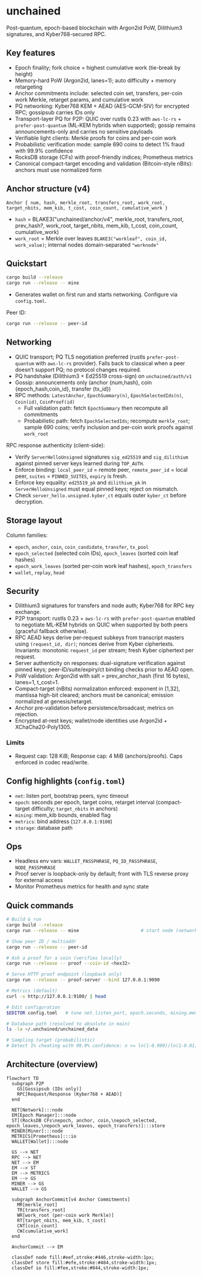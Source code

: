 # unchained

Post-quantum, epoch-based blockchain with Argon2id PoW, Dilithium3 signatures, and Kyber768-secured RPC.

## Key features

- Epoch finality; fork choice = highest cumulative work (tie-break by height)
- Memory-hard PoW (Argon2id, lanes=1); auto difficulty + memory retargeting
- Anchor commitments include: selected coin set, transfers, per-coin work Merkle, retarget params, and cumulative work
- PQ networking: Kyber768 KEM + AEAD (AES-GCM-SIV) for encrypted RPC; gossipsub carries IDs only
- Transport-layer PQ for P2P: QUIC over rustls 0.23 with `aws-lc-rs` + `prefer-post-quantum` (ML‑KEM hybrids when supported);
  gossip remains announcements-only and carries no sensitive payloads
- Verifiable light clients: Merkle proofs for coins and per-coin work
- Probabilistic verification mode: sample 690 coins to detect 1% fraud with 99.9% confidence
- RocksDB storage (CFs) with proof-friendly indices; Prometheus metrics
- Canonical compact-target encoding and validation (Bitcoin-style nBits): anchors must use normalized form

## Anchor structure (v4)

`Anchor { num, hash, merkle_root, transfers_root, work_root, target_nbits, mem_kib, t_cost, coin_count, cumulative_work }`

- `hash` = BLAKE3("unchained/anchor/v4", merkle_root, transfers_root, prev_hash?, work_root, target_nbits, mem_kib, t_cost, coin_count, cumulative_work)
- `work_root` = Merkle over leaves `BLAKE3("workleaf", coin_id, work_value)`; internal nodes domain-separated `"worknode"`

## Quickstart

```bash
cargo build --release
cargo run --release -- mine
```

- Generates wallet on first run and starts networking. Configure via `config.toml`.

Peer ID:
```bash
cargo run --release -- peer-id
```

## Networking

- QUIC transport; PQ TLS negotiation preferred (rustls `prefer-post-quantum` with `aws-lc-rs` provider).
  Falls back to classical when a peer doesn’t support PQ; no protocol changes required.
- PQ handshake (Dilithium3 + Ed25519 cross-sign) on `unchained/auth/v1`
- Gossip: announcements only (anchor {num,hash}, coin {epoch_hash,coin_id}, transfer {tx_id})
- RPC methods: `LatestAnchor`, `EpochSummary(n)`, `EpochSelectedIds(n)`, `Coin(id)`, `CoinProof(id)`
  - Full validation path: fetch `EpochSummary` then recompute all commitments
  - Probabilistic path: fetch `EpochSelectedIds`; recompute `merkle_root`; sample 690 coins; verify inclusion and per-coin work proofs against `work_root`

RPC response authenticity (client-side):
- Verify `ServerHelloUnsigned` signatures `sig_ed25519` and `sig_dilithium` against pinned server keys learned during `TOP_AUTH`.
- Enforce binding: `local_peer_id` = remote peer, `remote_peer_id` = local peer, `suites` = `PINNED_SUITES`, `expiry` is fresh.
- Enforce key equality: `ed25519_pk` and `dilithium_pk` in `ServerHelloUnsigned` must equal pinned keys; reject on mismatch.
- Check `server_hello.unsigned.kyber_ct` equals outer `kyber_ct` before decryption.

## Storage layout

Column families:
- `epoch`, `anchor`, `coin`, `coin_candidate`, `transfer`, `tx_pool`
- `epoch_selected` (selected coin IDs), `epoch_leaves` (sorted coin leaf hashes)
- `epoch_work_leaves` (sorted per-coin work leaf hashes), `epoch_transfers`
- `wallet`, `replay`, `head`

## Security

- Dilithium3 signatures for transfers and node auth; Kyber768 for RPC key exchange.
- P2P transport: rustls 0.23 + `aws-lc-rs` with `prefer-post-quantum` enabled to negotiate ML‑KEM hybrids on QUIC
  when supported by both peers (graceful fallback otherwise).
- RPC AEAD keys derive per-request subkeys from transcript masters using `(request_id, dir)`; nonces derive from Kyber ciphertexts. Invariants: monotonic `request_id` per stream; fresh Kyber ciphertext per request.
- Server authenticity on responses: dual-signature verification against pinned keys; peer-ID/suite/expiry/ct binding checks prior to AEAD open.
- PoW validation: Argon2id with salt = prev_anchor_hash (first 16 bytes), lanes=1, t_cost=1.
- Compact-target (nBits) normalization enforced: exponent in [1,32], mantissa high-bit cleared; anchors must be canonical; emission normalized at genesis/retarget.
- Anchor pre-validation before persistence/broadcast; metrics on rejection.
- Encrypted at-rest keys; wallet/node identities use Argon2id + XChaCha20-Poly1305.

### Limits
- Request cap: 128 KiB; Response cap: 4 MiB (anchors/proofs). Caps enforced in codec read/write.

## Config highlights (`config.toml`)

- `net`: listen port, bootstrap peers, sync timeout
- `epoch`: seconds per epoch, target coins, retarget interval (compact-target difficulty; `target_nbits` in anchors)
- `mining`: mem_kib bounds, enabled flag
- `metrics`: bind address (`127.0.0.1:9100`)
- `storage`: database path

## Ops

- Headless env vars: `WALLET_PASSPHRASE`, `PQ_ID_PASSPHRASE`, `NODE_PASSPHRASE`
- Proof server is loopback-only by default; front with TLS reverse proxy for external access
- Monitor Prometheus metrics for health and sync state

## Quick commands

```bash
# Build & run
cargo build --release
cargo run --release -- mine                       # start node (networking); mining per config

# Show peer ID / multiaddr
cargo run --release -- peer-id

# Ask a proof for a coin (verifies locally)
cargo run --release -- proof --coin-id <hex32>

# Serve HTTP proof endpoint (loopback only)
cargo run --release -- proof-server --bind 127.0.0.1:9090

# Metrics (default)
curl -s http://127.0.0.1:9100/ | head

# Edit configuration
$EDITOR config.toml   # tune net.listen_port, epoch.seconds, mining.mem_kib, epoch.retarget_interval

# Database path (resolved to absolute in main)
ls -la ~/.unchained/unchained_data

# Sampling target (probabilistic)
# Detect 1% cheating with 99.9% confidence: n >= ln(1-0.999)/ln(1-0.01) ≈ 690
```

## Architecture (overview)

```mermaid
flowchart TD
  subgraph P2P
    GS[Gossipsub (IDs only)]
    RPC[Request/Response (Kyber768 + AEAD)]
  end

  NET[Network]:::node
  EM[Epoch Manager]:::node
  ST[(RocksDB CFs\nepoch, anchor, coin,\nepoch_selected, epoch_leaves,\nepoch_work_leaves, epoch_transfers)]:::store
  MINER[Miner]:::node
  METRICS[Prometheus]:::io
  WALLET[Wallet]:::node

  GS --> NET
  RPC --> NET
  NET --> EM
  EM --> ST
  EM --> METRICS
  EM --> GS
  MINER --> GS
  WALLET --> GS

  subgraph AnchorCommit[v4 Anchor Commitments]
    MR[merkle_root]
    TR[transfers_root]
    WR[work_root (per-coin work Merkle)]
    RT[target_nbits, mem_kib, t_cost]
    CNT[coin_count]
    CW[cumulative_work]
  end

  AnchorCommit --> EM

  classDef node fill:#eef,stroke:#446,stroke-width:1px;
  classDef store fill:#efe,stroke:#484,stroke-width:1px;
  classDef io fill:#fee,stroke:#844,stroke-width:1px;
```